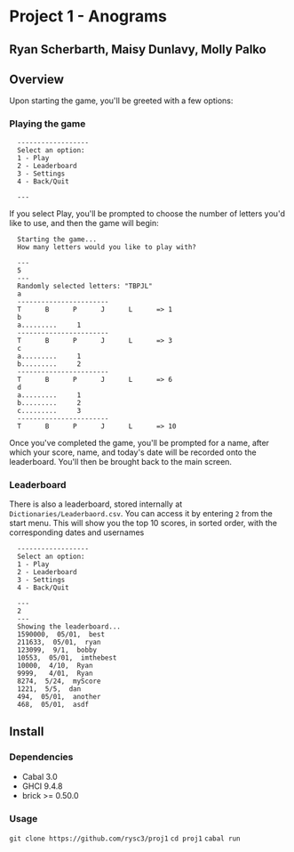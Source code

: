 # Project 1 - Anograms
## Ryan Scherbarth, Maisy Dunlavy, Molly Palko

## Overview
Upon starting the game, you'll be greeted with a few options:

### Playing the game

      ------------------
      Select an option:
      1 - Play
      2 - Leaderboard
      3 - Settings
      4 - Back/Quit

      ---

If you select Play, you'll be prompted to choose the number of letters you'd like to use, and then the game will begin:

      Starting the game...
      How many letters would you like to play with?

      ---
      5
      ---
      Randomly selected letters: "TBPJL"
      a   
      -----------------------
      T      B      P      J      L      => 1
      b
      a.........     1
      -----------------------
      T      B      P      J      L      => 3
      c
      a.........     1
      b.........     2
      -----------------------
      T      B      P      J      L      => 6
      d
      a.........     1
      b.........     2
      c.........     3
      -----------------------
      T      B      P      J      L      => 10

Once you've completed the game, you'll be prompted for a name, after which your score, name, and today's date will be recorded onto the leaderboard. You'll then be brought back to the main screen.


### Leaderboard 
There is also a leaderboard, stored internally at `Dictionaries/Leaderbaord.csv`. You can access it by entering `2` from the start menu.
This will show you the top 10 scores, in sorted order, with the corresponding dates and usernames 

      ------------------
      Select an option:
      1 - Play
      2 - Leaderboard
      3 - Settings
      4 - Back/Quit

      ---
      2
      ---
      Showing the leaderboard...
      1590000,  05/01,  best
      211633,  05/01,  ryan
      123099,  9/1,  bobby
      10553,  05/01,  imthebest
      10000,  4/10,  Ryan 
      9999,   4/01,  Ryan
      8274,  5/24,  myScore
      1221,  5/5,  dan
      494,  05/01,  another
      468,  05/01,  asdf





## Install
### Dependencies 
- Cabal 3.0
- GHCI 9.4.8
- brick >= 0.50.0

### Usage 
`git clone https://github.com/rysc3/proj1`
`cd proj1`
`cabal run`